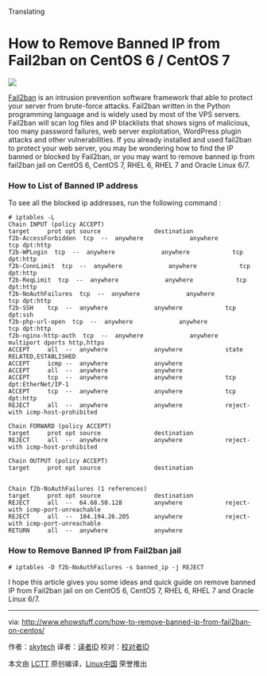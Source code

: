 Translating


How to Remove Banned IP from Fail2ban on CentOS 6 / CentOS 7
================================================================================
![](http://www.ehowstuff.com/wp-content/uploads/2015/12/security-265130_1280.jpg)

[Fail2ban][1] is an intrusion prevention software framework that able to protect your server from brute-force attacks. Fail2ban written in the Python programming language and is widely used by most of the VPS servers. Fail2ban will scan log files and IP blacklists that shows signs of malicious, too many password failures, web server exploitation, WordPress plugin attacks and other vulnerabilities. If you already installed and used fail2ban to protect your web server, you may be wondering how to find the IP banned or blocked by Fail2ban, or you may want to remove banned ip from fail2ban jail on CentOS 6, CentOS 7, RHEL 6, RHEL 7 and Oracle Linux 6/7.

### How to List of Banned IP address ###

To see all the blocked ip addresses, run the following command :

    # iptables -L
    Chain INPUT (policy ACCEPT)
    target     prot opt source               destination
    f2b-AccessForbidden  tcp  --  anywhere             anywhere            tcp dpt:http
    f2b-WPLogin  tcp  --  anywhere             anywhere            tcp dpt:http
    f2b-ConnLimit  tcp  --  anywhere             anywhere            tcp dpt:http
    f2b-ReqLimit  tcp  --  anywhere             anywhere            tcp dpt:http
    f2b-NoAuthFailures  tcp  --  anywhere             anywhere            tcp dpt:http
    f2b-SSH    tcp  --  anywhere             anywhere            tcp dpt:ssh
    f2b-php-url-open  tcp  --  anywhere             anywhere            tcp dpt:http
    f2b-nginx-http-auth  tcp  --  anywhere             anywhere            multiport dports http,https
    ACCEPT     all  --  anywhere             anywhere            state RELATED,ESTABLISHED
    ACCEPT     icmp --  anywhere             anywhere
    ACCEPT     all  --  anywhere             anywhere
    ACCEPT     tcp  --  anywhere             anywhere            tcp dpt:EtherNet/IP-1
    ACCEPT     tcp  --  anywhere             anywhere            tcp dpt:http
    REJECT     all  --  anywhere             anywhere            reject-with icmp-host-prohibited
    
    Chain FORWARD (policy ACCEPT)
    target     prot opt source               destination
    REJECT     all  --  anywhere             anywhere            reject-with icmp-host-prohibited
    
    Chain OUTPUT (policy ACCEPT)
    target     prot opt source               destination
    
    
    Chain f2b-NoAuthFailures (1 references)
    target     prot opt source               destination
    REJECT     all  --  64.68.50.128         anywhere            reject-with icmp-port-unreachable
    REJECT     all  --  104.194.26.205       anywhere            reject-with icmp-port-unreachable
    RETURN     all  --  anywhere             anywhere

### How to Remove Banned IP from Fail2ban jail ###

    # iptables -D f2b-NoAuthFailures -s banned_ip -j REJECT

I hope this article gives you some ideas and quick guide on remove banned IP from Fail2ban jail on on CentOS 6, CentOS 7, RHEL 6, RHEL 7 and Oracle Linux 6/7.

--------------------------------------------------------------------------------

via: http://www.ehowstuff.com/how-to-remove-banned-ip-from-fail2ban-on-centos/

作者：[skytech][a]
译者：[译者ID](https://github.com/译者ID)
校对：[校对者ID](https://github.com/校对者ID)

本文由 [LCTT](https://github.com/LCTT/TranslateProject) 原创编译，[Linux中国](https://linux.cn/) 荣誉推出

[a]:http://www.ehowstuff.com/author/skytech/
[1]:http://www.fail2ban.org/wiki/index.php/Main_Page
